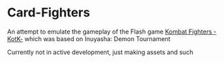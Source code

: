 # Card-Fighters
An attempt to emulate the gameplay of the Flash game [Kombat Fighters -KotK-](https://www.newgrounds.com/portal/view/456055) which was based on Inuyasha: Demon Tournament

Currently not in active development, just making assets and such
